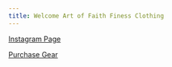 ```yaml
---
title: Welcome Art of Faith Finess Clothing
---
```


[Instagram Page](https://www.instagram.com/art_of_faithfinessefitness/)

[Purchase Gear](https://www.etsy.com/shop/Aoffgraphics?coupon=AOFFSK2PROMO)
